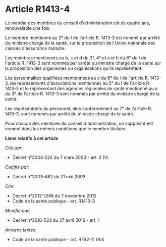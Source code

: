 # Article R1413-4

Le mandat des membres du conseil d'administration est de quatre ans, renouvelable une fois. 

Le membre mentionné au 2° du I de l'article R. 1413-3 est nommé par arrêté du ministre chargé de la santé, sur la proposition
de l'Union nationale des caisses d'assurance maladie. 

Les membres mentionnés au b, c et d du 3°, 4° et a et b du 6° du I de l'article R. 1413-3 sont nommés par arrêté du ministre
chargé de la santé sur la proposition des organismes ou organisations qu'ils représentent. 

Les personnalités qualifiées mentionnées au c du 6° du I de l'article R. 1413-3, les représentants d'associations mentionnés
au 5° du I de l'article R. 1413-3 et le représentant des agences régionales de santé mentionné au a du 3° de l'article R.
1413-3 sont nommés par arrêté du ministre chargé de la santé. 

Les représentants du personnel, élus conformément au 7° de l'article R. 1413-3, sont nommés par arrêté du ministre chargé de
la santé. 

Pour chacun des membres du conseil d'administration, un suppléant est nommé dans les mêmes conditions que le membre
titulaire.

**Liens relatifs à cet article**

_Cité par_:

  - Décret n°2003-224 du 7 mars 2003 - art. 3 (V)

_Codifié par_:

  - Décret n°2003-462 du 21 mai 2003

_Cite_:

  - Décret n°2012-1246 du 7 novembre 2012
  - Code de la santé publique - art. R1413-3

_Modifié par_:

  - Décret n°2016-523 du 27 avril 2016 - art. 1

_Anciens textes_:

  - Code de la santé publique - art. R792-11 (Ab)
